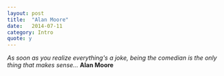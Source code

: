 ```yaml
---
layout: post
title:  "Alan Moore"
date:   2014-07-11
category: Intro
quote: y
---
```


*As soon as you realize everything's a joke, being the comedian is the only thing that makes sense...* **Alan Moore**
